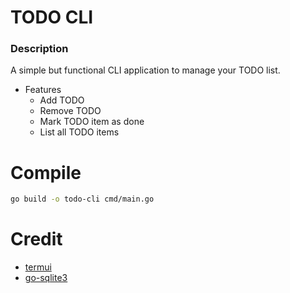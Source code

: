 # TODO CLI

### Description
A simple but functional CLI application to manage your TODO list.

- Features
  - Add TODO
  - Remove TODO
  - Mark TODO item as done
  - List all TODO items

# Compile
```bash
go build -o todo-cli cmd/main.go
```

# Credit
- [termui](https://github.com/gizak/termui)
- [go-sqlite3](https://github.com/mattn/go-sqlite3)
